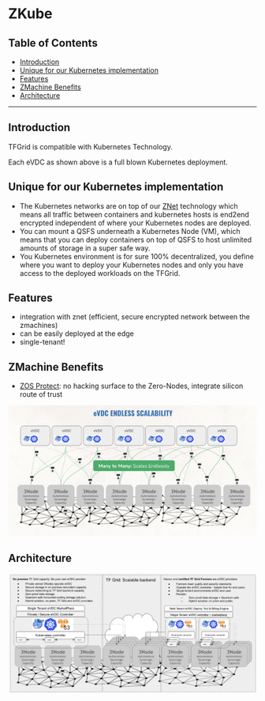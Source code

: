 <h1> ZKube </h1>

<h2>Table of Contents </h2>

- [Introduction](#introduction)
- [Unique for our Kubernetes implementation](#unique-for-our-kubernetes-implementation)
- [Features](#features)
- [ZMachine Benefits](#zmachine-benefits)
- [Architecture](#architecture)

***

## Introduction

TFGrid is compatible with Kubernetes Technology.

Each eVDC as shown above is a full blown Kubernetes deployment.

## Unique for our Kubernetes implementation

- The Kubernetes networks are on top of our [ZNet](../network/znet.md) technology which means all traffic between containers and kubernetes hosts is end2end encrypted independent of where your Kubernetes nodes are deployed.
- You can mount a QSFS underneath a Kubernetes Node (VM), which means that you can deploy containers on top of QSFS to host unlimited amounts of storage in a super safe way.
- You Kubernetes environment is for sure 100% decentralized, you define where you want to deploy your Kubernetes nodes and only you have access to the deployed workloads on the TFGrid.

## Features

*   integration with znet (efficient, secure encrypted network between the zmachines)
*   can be easily deployed at the edge
*   single-tenant!

## ZMachine Benefits

*   [ZOS Protect](../../zos/benefits/zos_protect.md): no hacking surface to the Zero-Nodes, integrate silicon route of trust


![](img/kubernetes_0_.jpg)

## Architecture

![](img/zkube_architecture_.jpg)